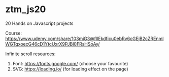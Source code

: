 # ztm_js20
20 Hands on Javascript projects 

Course: https://www.udemy.com/share/103miG3@fIlEkdficu0ebRv6cGEjB2cZREnmlWGTqxoecG46cD1YtcUxrX9PJBl0FRsHSoAy/

Infinite scroll resources:
1. Font: https://fonts.google.com/ (choose your favourite)
2. SVG: https://loading.io/ (for loading effect on the page)